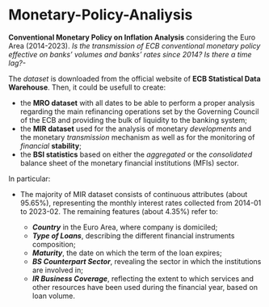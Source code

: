 # Monetary-Policy-Analiysis

**Conventional Monetary Policy on Inflation Analysis** considering the Euro Area (2014-2023).
*Is the transmission of ECB conventional monetary policy effective on banks’ volumes and banks’ rates since 2014? Is there a time lag?-*

The *dataset* is downloaded from the official website of **ECB Statistical Data Warehouse**. 
Then, it could be usefull to create:
* the **MRO dataset** with all dates to be able to perform a proper analysis regarding the main refinancing operations set by the Governing Council of the ECB and providing the bulk of liquidity to the banking system;
* the **MIR dataset** used for the analysis of monetary *developments* and the monetary *transmission* mechanism as well as for the monitoring of *financial* **stability**;
* the **BSI statistics** based on either the *aggregated* or the *consolidated* balance sheet of the monetary financial institutions (MFIs) sector.

In particular:
* The majority of MIR dataset consists of continuous attributes (about 95.65%), representing the monthly interest rates collected from 2014-01 to 2023-02. The remaining features (about 4.35%) refer to:

  *   ***Country*** in the Euro Area, where company is domiciled;
  *   ***Type of Loans***, describing the different financial instruments composition; 
  *   ***Maturity***, the date on which the term of the loan expires;
  *   ***BS Counterpart Sector***, revealing the sector in which the institutions are involved in;
  *   ***IR Business Coverage***, reflecting the extent to which services and other resources have been used during the financial year, based on loan volume. 
